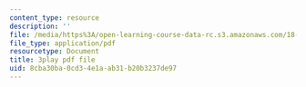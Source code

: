 ```yaml
---
content_type: resource
description: ''
file: /media/https%3A/open-learning-course-data-rc.s3.amazonaws.com/18-06sc-linear-algebra-fall-2011/8cba30ba0cd34e1aab31b20b3237de97_FX4C-JpTFgY.pdf
file_type: application/pdf
resourcetype: Document
title: 3play pdf file
uid: 8cba30ba-0cd3-4e1a-ab31-b20b3237de97
---
```

